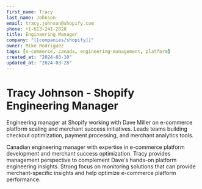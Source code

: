 ```yaml
---
first_name: Tracy
last_name: Johnson
email: tracy.johnson@shopify.com
phone: +1-613-241-2828
title: Engineering Manager
company: "[[companies/shopify]]"
owner: Mike Rodriguez
tags: [e-commerce, canada, engineering-management, platform]
created_at: "2024-03-10"
updated_at: "2024-03-28"
---
```


# Tracy Johnson - Shopify Engineering Manager

Engineering manager at Shopify working with Dave Miller on e-commerce platform scaling and merchant success initiatives. Leads teams building checkout optimization, payment processing, and merchant analytics tools.

Canadian engineering manager with expertise in e-commerce platform development and merchant success optimization. Tracy provides management perspective to complement Dave's hands-on platform engineering insights. Strong focus on monitoring solutions that can provide merchant-specific insights and help optimize e-commerce platform performance.